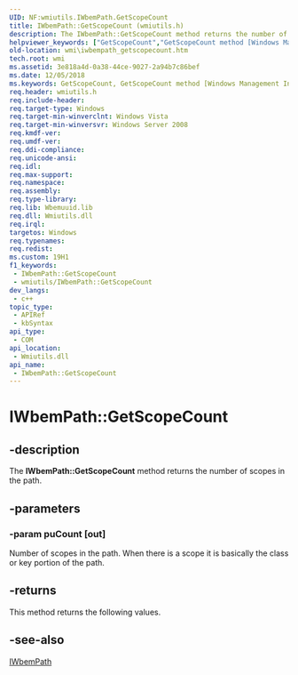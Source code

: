 ```yaml
---
UID: NF:wmiutils.IWbemPath.GetScopeCount
title: IWbemPath::GetScopeCount (wmiutils.h)
description: The IWbemPath::GetScopeCount method returns the number of scopes in the path.
helpviewer_keywords: ["GetScopeCount","GetScopeCount method [Windows Management Instrumentation]","GetScopeCount method [Windows Management Instrumentation]","IWbemPath interface","IWbemPath interface [Windows Management Instrumentation]","GetScopeCount method","IWbemPath.GetScopeCount","IWbemPath::GetScopeCount","_hmm_iwbempath_getscopecount","wmi.iwbempath_getscopecount","wmiutils/IWbemPath::GetScopeCount"]
old-location: wmi\iwbempath_getscopecount.htm
tech.root: wmi
ms.assetid: 3e818a4d-0a38-44ce-9027-2a94b7c86bef
ms.date: 12/05/2018
ms.keywords: GetScopeCount, GetScopeCount method [Windows Management Instrumentation], GetScopeCount method [Windows Management Instrumentation],IWbemPath interface, IWbemPath interface [Windows Management Instrumentation],GetScopeCount method, IWbemPath.GetScopeCount, IWbemPath::GetScopeCount, _hmm_iwbempath_getscopecount, wmi.iwbempath_getscopecount, wmiutils/IWbemPath::GetScopeCount
req.header: wmiutils.h
req.include-header: 
req.target-type: Windows
req.target-min-winverclnt: Windows Vista
req.target-min-winversvr: Windows Server 2008
req.kmdf-ver: 
req.umdf-ver: 
req.ddi-compliance: 
req.unicode-ansi: 
req.idl: 
req.max-support: 
req.namespace: 
req.assembly: 
req.type-library: 
req.lib: Wbemuuid.lib
req.dll: Wmiutils.dll
req.irql: 
targetos: Windows
req.typenames: 
req.redist: 
ms.custom: 19H1
f1_keywords:
 - IWbemPath::GetScopeCount
 - wmiutils/IWbemPath::GetScopeCount
dev_langs:
 - c++
topic_type:
 - APIRef
 - kbSyntax
api_type:
 - COM
api_location:
 - Wmiutils.dll
api_name:
 - IWbemPath::GetScopeCount
---
```


# IWbemPath::GetScopeCount


## -description

The <b>IWbemPath::GetScopeCount</b> method returns the 
    number of scopes in the path.

## -parameters

### -param puCount [out]

Number of scopes in the path. When there is a scope it is basically the class or key portion of the path.

## -returns

This method returns the following values.

## -see-also

<a href="/windows/desktop/api/wmiutils/nn-wmiutils-iwbempath">IWbemPath</a>

